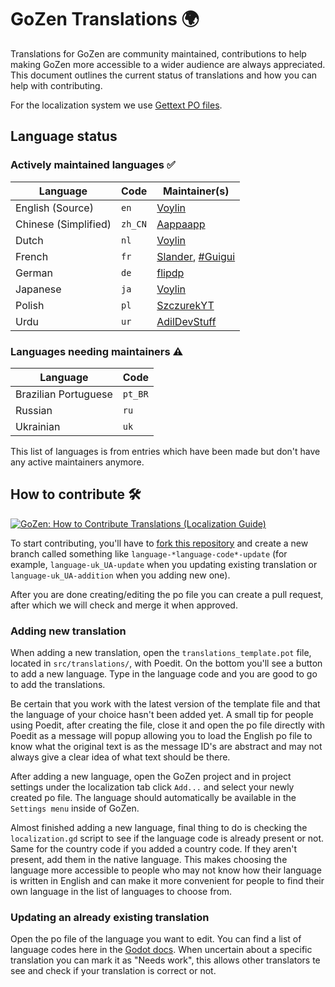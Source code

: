 # GoZen Translations 🌍
Translations for GoZen are community maintained, contributions to help making GoZen more accessible to a wider audience are always appreciated. This document outlines the current status of translations and how you can help with contributing.

For the localization system we use [Gettext PO files](https://www.gnu.org/software/gettext/manual/html_node/PO-Files.html).

## Language status
### Actively maintained languages ✅
| Language             | Code    | Maintainer(s)                               |
| -------------------- | ------- | ------------------------------------------- |
| English (Source)     | `en`    | [Voylin](https://github.com/voylin)         |
| Chinese (Simplified) | `zh_CN` | [Aappaapp](https://github.com/Aappaapp)     |
| Dutch                | `nl`    | [Voylin](https://github.com/Voylin)         |
| French               | `fr`    | [Slander](https://github.com/Slander), [#Guigui](https://github.com/HastagGuigui) |
| German               | `de`    | [flipdp]()                                  |
| Japanese             | `ja`    | [Voylin](https://github.com/Voylin)         |
| Polish               | `pl`    | [SzczurekYT](https://github.com/SzczurekYT) |
| Urdu                 | `ur`    | [AdilDevStuff](https://github.com/AdilDevStuff) |

### Languages needing maintainers ⚠️
| Language             | Code    |
| -------------------- | ------- |
| Brazilian Portuguese | `pt_BR` |
| Russian              | `ru`    |
| Ukrainian            | `uk`    |

This list of languages is from entries which have been made but don't have any active maintainers anymore.

## How to contribute 🛠️
[![GoZen: How to Contribute Translations (Localization Guide)](https://img.youtube.com/vi/041s9Uy3tm0/0.jpg)](https://www.youtube.com/watch?v=041s9Uy3tm0)

To start contributing, you'll have to [fork this repository](https://github.com/VoylinsGamedevJourney/GoZen/fork) and create a new branch called something like `language-*language-code*-update` (for example, `language-uk_UA-update` when you updating existing translation or `language-uk_UA-addition` when you adding new one).

After you are done creating/editing the po file you can create a pull request, after which we will check and merge it when approved.

### Adding new translation
When adding a new translation, open the `translations_template.pot` file, located in `src/translations/`, with Poedit. On the bottom you'll see a button to add a new language. Type in the language code and you are good to go to add the translations.

Be certain that you work with the latest version of the template file and that the language of your choice hasn't been added yet. A small tip for people using Poedit, after creating the file, close it and open the po file directly with Poedit as a message will popup allowing you to load the English po file to know what the original text is as the message ID's are abstract and may not always give a clear idea of what text should be there.

After adding a new language, open the GoZen project and in project settings under the localization tab click `Add...` and select your newly created po file. The language should automatically be available in the `Settings menu` inside of GoZen.

Almost finished adding a new language, final thing to do is checking the `localization.gd` script to see if the language code is already present or not. Same for the country code if you added a country code. If they aren't present, add them in the native language. This makes choosing the language more accessible to people who may not know how their language is written in English and can make it more convenient for people to find their own language in the list of languages to choose from.

### Updating an already existing translation
Open the po file of the language you want to edit. You can find a list of language codes here in the [Godot docs](https://docs.godotengine.org/en/stable/tutorials/i18n/locales.html). When uncertain about a specific translation you can mark it as "Needs work", this allows other translators te see and check if your translation is correct or not.

